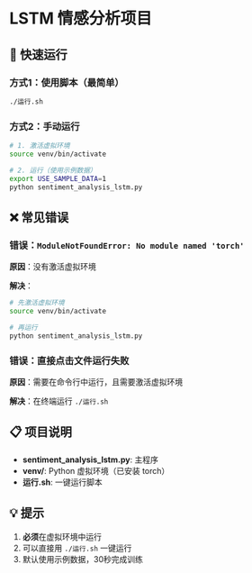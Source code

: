 # LSTM 情感分析项目

## 🚀 快速运行

### 方式1：使用脚本（最简单）

```bash
./运行.sh
```

### 方式2：手动运行

```bash
# 1. 激活虚拟环境
source venv/bin/activate

# 2. 运行（使用示例数据）
export USE_SAMPLE_DATA=1
python sentiment_analysis_lstm.py
```

## ❌ 常见错误

### 错误：`ModuleNotFoundError: No module named 'torch'`

**原因**：没有激活虚拟环境

**解决**：
```bash
# 先激活虚拟环境
source venv/bin/activate

# 再运行
python sentiment_analysis_lstm.py
```

### 错误：直接点击文件运行失败

**原因**：需要在命令行中运行，且需要激活虚拟环境

**解决**：在终端运行 `./运行.sh`

## 📋 项目说明

- **sentiment_analysis_lstm.py**: 主程序
- **venv/**: Python 虚拟环境（已安装 torch）
- **运行.sh**: 一键运行脚本

## 💡 提示

1. **必须**在虚拟环境中运行
2. 可以直接用 `./运行.sh` 一键运行
3. 默认使用示例数据，30秒完成训练

